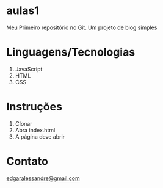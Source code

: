 # aulas1

Meu Primeiro repositório no Git. Um projeto de blog simples

# Linguagens/Tecnologias

1. JavaScript
2. HTML
3. CSS

# Instruções

1. Clonar
2. Abra index.html
3. A página deve abrir

# Contato

edgaralessandre@gmail.com
